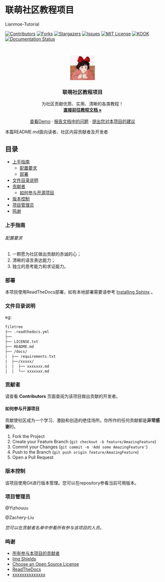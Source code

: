 

# 联萌社区教程项目

Lianmoe-Tutorial

<!-- PROJECT SHIELDS -->

[![Contributors][contributors-shield]][contributors-url]
[![Forks][forks-shield]][forks-url]
[![Stargazers][stars-shield]][stars-url]
[![Issues][issues-shield]][issues-url]
[![MIT License][license-shield]][license-url]
[![KOOK][Kook-shield]][Kook-url]
[![Documentation Status](https://readthedocs.org/projects/lianmoe-tutorial/badge/?version=latest)](https://lianmoe-tutorial.readthedocs.io/zh_CN/latest/?badge=latest)

<!-- PROJECT LOGO -->
<br />

<p align="center">
  <a href="https://github.com/Zachery-Liu/Lianmoe-Tutorial/">
    <img src="images/android-chrome-512x512.png" alt="Logo" width="80" height="80">
  </a>

  <h3 align="center">联萌社区教程项目</h3>
  <p align="center">
    为社区贡献优质、实用、清晰的各类教程！
    <br />
    <a href="https://lianmoe-tutorial.readthedocs.io/zh_CN/latest/"><strong>直接前往教程文档 »</strong></a>
    <br />
    <br />
    <a href="https://github.com/shaojintian/Best_README_template">查看Demo</a>
    ·
    <a href="https://github.com/shaojintian/Best_README_template/issues">报告文档中的问题</a>
    ·
    <a href="https://github.com/shaojintian/Best_README_template/issues">提出您对本项目的建议</a>
  </p>

</p>


 本篇README.md面向读者、社区内容贡献者及开发者
 
## 目录

- [上手指南](#上手指南)
  - [配置要求](#配置要求)
  - [部署](#部署)
- [文件目录说明](#文件目录说明)
- [贡献者](#贡献者)
  - [如何参与开源项目](#如何参与开源项目)
- [版本控制](#版本控制)
- [项目管理员](#项目管理员)
- [鸣谢](#鸣谢)

### 上手指南


###### 配置要求

1. 一颗愿为社区做出贡献的赤诚的心；
2. 清晰的语言表达能力；
3. 独立的思考能力和求证能力。

### 部署

本项目使用ReadTheDocs部署，如有本地部署需要请参考
<a href="https://www.sphinx-doc.org/en/master/usage/installation.html">Installing Sphinx</a> 。


### 文件目录说明
eg:

```
filetree 
├── .readthedocs.yml
├── 
├── LICENSE.txt
├── README.md
├── /docs/
│  ├── requirements.txt
|  ├──/xxxxx/
│  │  ├── xxxxxxx.md
│  │  └── xxxxxxx.md

```


### 贡献者

请查看 **Contributors** 页面查阅为该项目做出贡献的开发者。

#### 如何参与开源项目

贡献使社区成为一个学习、激励和创造的绝佳场所。你所作的任何贡献都是**非常感谢**的。


1. Fork the Project
2. Create your Feature Branch (`git checkout -b feature/AmazingFeature`)
3. Commit your Changes (`git commit -m 'Add some AmazingFeature'`)
4. Push to the Branch (`git push origin feature/AmazingFeature`)
5. Open a Pull Request



### 版本控制

该项目使用Git进行版本管理。您可以在repository参看当前可用版本。

### 项目管理员

@Yizhouuu  

@Zachery-Liu


 *您可以在贡献者名单中参看所有参与该项目的人员。*

### 鸣谢


- [所有参与本项目的贡献者](https://github.com/Zachery-Liu/Lianmoe-Tutorial/graphs/contributors)
- [Img Shields](https://shields.io)
- [Choose an Open Source License](https://choosealicense.com)
- [ReadTheDocs](https://readthedocs.org/)
- [xxxxxxxxxxxxxx](https://example.com/)

<!-- links -->
[your-project-path]:Zachery-Liu/Lianmoe-Tutorial
[contributors-shield]: https://img.shields.io/github/contributors/Zachery-Liu/Lianmoe-Tutorial.svg?style=flat-square
[contributors-url]: https://github.com/Zachery-Liu/Lianmoe-Tutorial/graphs/contributors
[forks-shield]: https://img.shields.io/github/forks/Zachery-Liu/Lianmoe-Tutorial.svg?style=flat-square
[forks-url]: https://github.com/Zachery-Liu/Lianmoe-Tutorial/network/members
[stars-shield]: https://img.shields.io/github/stars/Zachery-Liu/Lianmoe-Tutorial.svg?style=flat-square
[stars-url]: https://github.com/Zachery-Liu/Lianmoe-Tutorial/stargazers
[issues-shield]: https://img.shields.io/github/issues/Zachery-Liu/Lianmoe-Tutorial.svg?style=flat-square
[issues-url]: https://img.shields.io/github/issues/Zachery-Liu/Lianmoe-Tutorial.svg
[license-shield]: https://img.shields.io/github/license/Zachery-Liu/Lianmoe-Tutorial.svg?style=flat-square
[license-url]: https://github.com/Zachery-Liu/Lianmoe-Tutorial/blob/master/LICENSE.txt
[Kook-shield]: https://img.shields.io/static/v1?label=Kook&message=加入交流频道&color=green&style=flat-square
[Kook-url]: https://kook.top/wtPZIy


